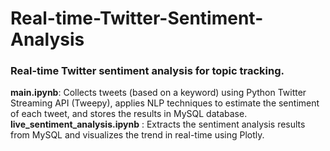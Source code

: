 # Real-time-Twitter-Sentiment-Analysis
### Real-time Twitter sentiment analysis for topic tracking.  
**main.ipynb**: Collects tweets (based on a keyword) using Python Twitter Streaming API (Tweepy), applies NLP techniques to estimate the sentiment of each tweet, and stores the results in MySQL database.  
**live_sentiment_analysis.ipynb** : Extracts the sentiment analysis results from MySQL and visualizes the trend in real-time using Plotly.  
